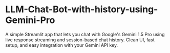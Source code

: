 # LLM-Chat-Bot-with-history-using-Gemini-Pro
A simple Streamlit app that lets you chat with Google's Gemini 1.5 Pro using live response streaming and session-based chat history. Clean UI, fast setup, and easy integration with your Gemini API key.

